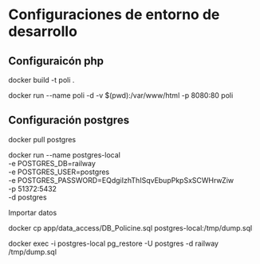 # Configuraciones de entorno de desarrollo

## Configuraicón php

docker build -t poli .

docker run --name poli -d -v $(pwd):/var/www/html -p 8080:80 poli

## Configuración postgres

docker pull postgres

docker run --name postgres-local \
  -e POSTGRES_DB=railway \
  -e POSTGRES_USER=postgres \
  -e POSTGRES_PASSWORD=EQdgiIzhThISqvEbupPkpSxSCWHrwZiw \
  -p 51372:5432 \
  -d postgres

Importar datos

docker cp app/data_access/DB_Policine.sql postgres-local:/tmp/dump.sql

docker exec -i postgres-local  pg_restore -U postgres -d railway /tmp/dump.sql
